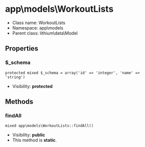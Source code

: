 app\models\WorkoutLists
===============






* Class name: WorkoutLists
* Namespace: app\models
* Parent class: lithium\data\Model





Properties
----------


### $_schema

    protected mixed $_schema = array('id' => 'integer', 'name' => 'string')





* Visibility: **protected**


Methods
-------


### findAll

    mixed app\models\WorkoutLists::findAll()





* Visibility: **public**
* This method is **static**.



